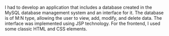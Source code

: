 I had to develop an application that includes a database created in the MySQL database management system and an interface for it. The database is of M:N type, allowing the user to view, add, modify, and delete data. The interface was implemented using JSP technology. For the frontend, I used some classic HTML and CSS elements.
